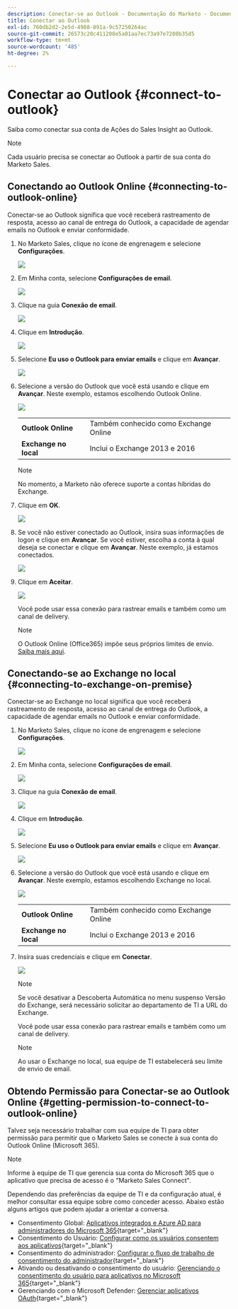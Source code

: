```yaml
---
description: Conectar-se ao Outlook - Documentação do Marketo - Documentação do produto
title: Conectar ao Outlook
exl-id: 760db2d2-2e5d-4988-891a-9c57250264ac
source-git-commit: 26573c20c411208e5a01aa7ec73a97e7208b35d5
workflow-type: tm+mt
source-wordcount: '485'
ht-degree: 2%

---
```


# Conectar ao Outlook {#connect-to-outlook}

Saiba como conectar sua conta de Ações do Sales Insight ao Outlook.

>[!NOTE]
>
>Cada usuário precisa se conectar ao Outlook a partir de sua conta do Marketo Sales.

## Conectando ao Outlook Online {#connecting-to-outlook-online}

Conectar-se ao Outlook significa que você receberá rastreamento de resposta, acesso ao canal de entrega do Outlook, a capacidade de agendar emails no Outlook e enviar conformidade.

1. No Marketo Sales, clique no ícone de engrenagem e selecione **Configurações**.

   ![](assets/connect-to-outlook-1.png)

1. Em Minha conta, selecione **Configurações de email**.

   ![](assets/connect-to-outlook-2.png)

1. Clique na guia **Conexão de email**.

   ![](assets/connect-to-outlook-3.png)

1. Clique em **Introdução**.

   ![](assets/connect-to-outlook-4.png)

1. Selecione **Eu uso o Outlook para enviar emails** e clique em **Avançar**.

   ![](assets/connect-to-outlook-5.png)

1. Selecione a versão do Outlook que você está usando e clique em **Avançar**. Neste exemplo, estamos escolhendo Outlook Online.

   ![](assets/connect-to-outlook-6.png)

   <table>
    <tbody>
     <tr>
      <td><strong>Outlook Online</strong></td>
      <td>Também conhecido como Exchange Online</td>
     </tr>
     <tr>
      <td><strong>Exchange no local</strong></td>
      <td>Inclui o Exchange 2013 e 2016</td>
     </tr>
    </tbody>
   </table>

   >[!NOTE]
   >
   >No momento, a Marketo não oferece suporte a contas híbridas do Exchange.

1. Clique em **OK**.

   ![](assets/connect-to-outlook-7.png)

1. Se você não estiver conectado ao Outlook, insira suas informações de logon e clique em **Avançar**. Se você estiver, escolha a conta à qual deseja se conectar e clique em **Avançar**. Neste exemplo, já estamos conectados.

   ![](assets/connect-to-outlook-8.png)

1. Clique em **Aceitar**.

   ![](assets/connect-to-outlook-9.png)

   Você pode usar essa conexão para rastrear emails e também como um canal de delivery.

   >[!NOTE]
   >
   >O Outlook Online (Office365) impõe seus próprios limites de envio. [Saiba mais aqui](/help/marketo/product-docs/marketo-sales-connect/email/email-delivery/email-connection-throttling.md#email-provider-limits).

## Conectando-se ao Exchange no local {#connecting-to-exchange-on-premise}

Conectar-se ao Exchange no local significa que você receberá rastreamento de resposta, acesso ao canal de entrega do Outlook, a capacidade de agendar emails no Outlook e enviar conformidade.

1. No Marketo Sales, clique no ícone de engrenagem e selecione **Configurações**.

   ![](assets/connect-to-outlook-10.png)

1. Em Minha conta, selecione **Configurações de email**.

   ![](assets/connect-to-outlook-11.png)

1. Clique na guia **Conexão de email**.

   ![](assets/connect-to-outlook-12.png)

1. Clique em **Introdução**.

   ![](assets/connect-to-outlook-13.png)

1. Selecione **Eu uso o Outlook para enviar emails** e clique em **Avançar**.

   ![](assets/connect-to-outlook-14.png)

1. Selecione a versão do Outlook que você está usando e clique em **Avançar**. Neste exemplo, estamos escolhendo Exchange no local.

   ![](assets/connect-to-outlook-15.png)

   <table>
    <tbody>
     <tr>
      <td><strong>Outlook Online</strong></td>
      <td>Também conhecido como Exchange Online</td>
     </tr>
     <tr>
      <td><strong>Exchange no local</strong></td>
      <td>Inclui o Exchange 2013 e 2016</td>
     </tr>
    </tbody>
   </table>

1. Insira suas credenciais e clique em **Conectar**.

   ![](assets/connect-to-outlook-16.png)

   >[!NOTE]
   >
   >Se você desativar a Descoberta Automática no menu suspenso Versão do Exchange, será necessário solicitar ao departamento de TI a URL do Exchange.

   Você pode usar essa conexão para rastrear emails e também como um canal de delivery.

   >[!NOTE]
   >
   >Ao usar o Exchange no local, sua equipe de TI estabelecerá seu limite de envio de email.

## Obtendo Permissão para Conectar-se ao Outlook Online {#getting-permission-to-connect-to-outlook-online}

Talvez seja necessário trabalhar com sua equipe de TI para obter permissão para permitir que o Marketo Sales se conecte à sua conta do Outlook Online (Microsoft 365).

>[!NOTE]
>
>Informe à equipe de TI que gerencia sua conta do Microsoft 365 que o aplicativo que precisa de acesso é o &quot;Marketo Sales Connect&quot;.

Dependendo das preferências da equipe de TI e da configuração atual, é melhor consultar essa equipe sobre como conceder acesso. Abaixo estão alguns artigos que podem ajudar a orientar a conversa.

* Consentimento Global: [Aplicativos integrados e Azure AD para administradores do Microsoft 365](https://learn.microsoft.com/en-us/microsoft-365/enterprise/integrated-apps-and-azure-ads?view=o365-worldwide){target="_blank"}
* Consentimento do Usuário: [Configurar como os usuários consentem aos aplicativos](https://learn.microsoft.com/en-us/azure/active-directory/manage-apps/configure-user-consent?tabs=azure-portal&pivots=portal){target="_blank"}
* Consentimento do administrador: [Configurar o fluxo de trabalho de consentimento do administrador](https://learn.microsoft.com/en-us/microsoft-365/admin/misc/user-consent?source=recommendations&view=o365-worldwide){target="_blank"}
* Ativando ou desativando o consentimento do usuário: [Gerenciando o consentimento do usuário para aplicativos no Microsoft 365](https://learn.microsoft.com/en-us/microsoft-365/admin/misc/user-consent?source=recommendations&view=o365-worldwide){target="_blank"}
* Gerenciando com o Microsoft Defender: [Gerenciar aplicativos OAuth](https://learn.microsoft.com/en-us/defender-cloud-apps/manage-app-permissions){target="_blank"}
